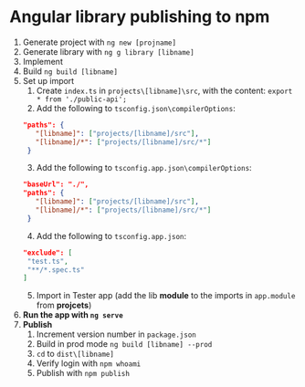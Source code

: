 # Angular library publishing to npm
1. Generate project with `ng new [projname]`
2. Generate library with `ng g library [libname]`
3. Implement
4. Build `ng build [libname]`
5. Set up import
   1. Create `index.ts` in `projects\[libname]\src`, with the content: `export * from './public-api';`
   2. Add the following to `tsconfig.json\compilerOptions`:
   ```json
   "paths": {
      "[libname]": ["projects/[libname]/src"],
      "[libname]/*": ["projects/[libname]/src/*"]
    }
   ```
   3. Add the following to `tsconfig.app.json\compilerOptions`:
   ```json
   "baseUrl": "./",
   "paths": {
      "[libname]": ["projects/[libname]/src"],
      "[libname]/*": ["projects/[libname]/src/*"]
    }
   ```
   4. Add the following to `tsconfig.app.json`:
   ```json
   "exclude": [
    "test.ts",
    "**/*.spec.ts"
   ]
   ```
   5. Import in Tester app (add the lib **module** to the imports in `app.module` from **projcets**)
6. **Run the app with `ng serve`**
7. **Publish**
   1. Increment version number in `package.json`
   2. Build in prod mode `ng build [libname] --prod`
   3. `cd` to `dist\[libname]`
   4. Verify login with `npm whoami`
   5. Publish with `npm publish`